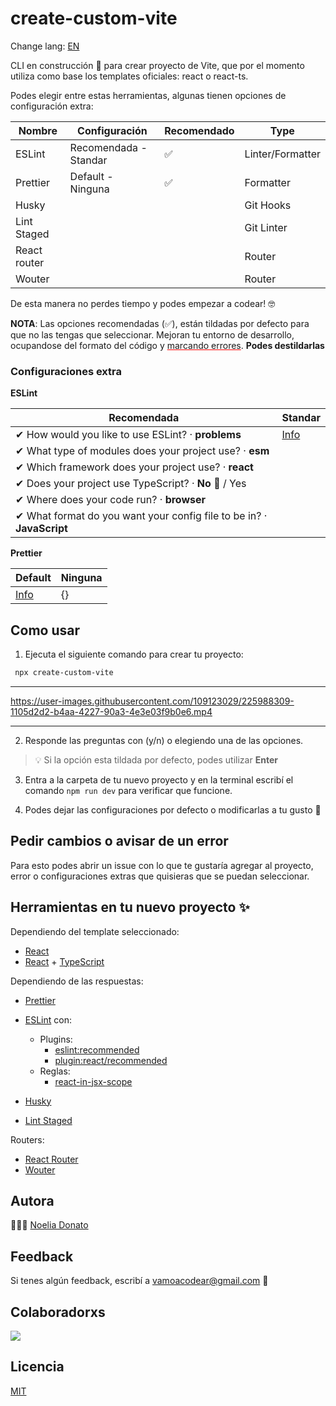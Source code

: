 # create-custom-vite

Change lang: [EN](README_EN.md)

CLI en construcción 🚧 para crear proyecto de Vite, que por el momento utiliza como base los templates oficiales: react o react-ts.

Podes elegir entre estas herramientas, algunas tienen opciones de configuración extra:

| Nombre       | Configuración         | Recomendado | Type             |
| ------------ | --------------------- | ----------- | ---------------- |
| ESLint       | Recomendada - Standar | ✅          | Linter/Formatter |
| Prettier     | Default - Ninguna     | ✅          | Formatter        |
| Husky        |                       |             | Git Hooks        |
| Lint Staged  |                       |             | Git Linter       |
| React router |                       |             | Router           |
| Wouter       |                       |             | Router           |

De esta manera no perdes tiempo y podes empezar a codear! 🤓

**NOTA**: Las opciones recomendadas (✅), están tildadas por defecto para que no las tengas que seleccionar. Mejoran tu entorno de desarrollo, ocupandose del formato del código y <span style="text-decoration: underline; text-decoration-skip-ink: auto; text-decoration-color: red;">marcando errores</span>. **Podes destildarlas**

### Configuraciones extra

**ESLint**

| **Recomendada**                                                       | Standar                                                |
| --------------------------------------------------------------------- | ------------------------------------------------------ |
| ✔ How would you like to use ESLint? · **problems**                    | [Info](https://www.npmjs.com/package/standard#install) |
| ✔ What type of modules does your project use? · **esm**               |
| ✔ Which framework does your project use? · **react**                  |
| ✔ Does your project use TypeScript? · **No 🚧** / Yes                 |
| ✔ Where does your code run? · **browser**                             |
| ✔ What format do you want your config file to be in? · **JavaScript** |

**Prettier**

| **Default**                | Ninguna |
| -------------------------- | ------- |
| [Info](PRETTIER_CONFIG.md) | {}      |

## Como usar

1. Ejecuta el siguiente comando para crear tu proyecto:

```bash
 npx create-custom-vite
```

---

https://user-images.githubusercontent.com/109123029/225988309-1105d2d2-b4aa-4227-90a3-4e3e03f9b0e6.mp4

---

2. Responde las preguntas con (y/n) o elegiendo una de las opciones.

> 💡 Si la opción esta tildada por defecto, podes utilizar **Enter**

3. Entra a la carpeta de tu nuevo proyecto y en la terminal escribí el comando `npm run dev` para verificar que funcione.

4. Podes dejar las configuraciones por defecto o modificarlas a tu gusto 🥳

## Pedir cambios o avisar de un error

Para esto podes abrir un issue con lo que te gustaría agregar al proyecto, error o configuraciones extras que quisieras que se puedan seleccionar.

## Herramientas en tu nuevo proyecto ✨

Dependiendo del template seleccionado:

- [React](https://reactjs.org/)
- [React](https://reactjs.org/) + [TypeScript](https://www.typescriptlang.org/)

Dependiendo de las respuestas:

- [Prettier](https://prettier.io/)
- [ESLint](https://eslint.org/) con:

  - Plugins:
    - [eslint:recommended](https://eslint.org/docs/latest/rules)
    - [plugin:react/recommended](https://github.com/jsx-eslint/eslint-plugin-react#list-of-supported-rules)
  - Reglas:
    - [react-in-jsx-scope](https://github.com/jsx-eslint/eslint-plugin-react/blob/master/docs/rules/react-in-jsx-scope.md)

- [Husky](https://github.com/typicode/husky)
- [Lint Staged](https://github.com/okonet/lint-staged)

Routers:

- [React Router](https://reactrouter.com/docs/en/v6/getting-started/overview)
- [Wouter](https://github.com/molefrog/wouter)

## Autora

👩🏻‍💻 [Noelia Donato](https://www.github.com/nsdonato)

## Feedback

Si tenes algún feedback, escribí a vamoacodear@gmail.com 🤗

## Colaboradorxs

<a href="https://github.com/vamoacodear/create-custom-vite/graphs/contributors">
  <img src="https://contrib.rocks/image?repo=vamoacodear/create-custom-vite" />
</a>

## Licencia

[MIT](https://choosealicense.com/licenses/mit/)

